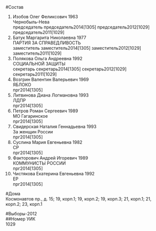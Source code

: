 #Состав  
1. Изобов Олег Феликсович 1963  
    Чернобыль-Нева  
    председатель председатель2014[1305] председатель2012[1029] председатель2011[1029]  
2. Батук Маргарита Николаевна 1977  
    ПАРТИЯ ЗА СПРАВЕДЛИВОСТЬ  
    заместитель заместитель2014[1305] заместитель2012[1029] заместитель2011[1029]  
3. Полякова Ольга Андреевна 1992  
    СОЦИАЛЬНОЙ ЗАЩИТЫ  
    секретарь секретарь2014[1305] секретарь2012[1029] секретарь2011[1029]  
4. Возгрин Валентин Валерьевич 1969  
    ЯБЛОКО  
    прг2014[1305]  
5. Литвинова Диана Логмановна 1993  
    ЛДПР  
    прг2014[1305]  
6. Петров Роман Сергеевич 1989  
    МО Гагаринское  
    прг2014[1305]  
7. Свидерская Наталия Геннадьевна 1993  
    За женщин России  
    прг2014[1305]  
8. Суслина Мария Евгеньевна 1982  
    СР  
    прг2014[1305]  
9. Факторович Андрей Игоревич 1989  
    КОММУНИСТЫ РОССИИ  
    прг2014[1305]  
10. Чистякова Екатерина Евгеньевна 1992  
    ЕР  
    прг2014[1305]  
  
#Дома  
Космонавтов пр., д. 15; 19, корп.1; 19, корп.2; 19, корп.З; 21, корп.1; 21, корп.2; 23, корп.1  
  
#Выборы-2012  
##Номер УИК  
1029  

